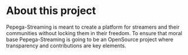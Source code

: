 # About this project
Pepega-Streaming is meant to create a platform for streamers and their communities without locking them in their freedom.
To ensure that moral base Pepega-Streaming is going to be an OpenSource project where transparency and contributions are key elements.